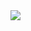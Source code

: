 <img src="https://storage.googleapis.com/gcpcloudstorageonfreefresh/sonar.jpg" class="w-full h-100" />